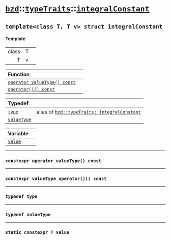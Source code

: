 # [`bzd`](../../../index.md)::[`typeTraits`](../../index.md)::[`integralConstant`](../index.md)

## `template<class T, T v> struct integralConstant`

#### Template
||||
|---:|:---|:---|
|class|T||
|T|v||

|Function||
|:---|:---|
|[`operator valueType() const`](./index.md)||
|[`operator()() const`](./index.md)||

|Typedef||
|:---|:---|
|[`type`](./index.md)|alias of [`bzd::typeTraits::integralConstant`](./index.md)|
|[`valueType`](./index.md)||

|Variable||
|:---|:---|
|[`value`](./index.md)||
------
### `constexpr operator valueType() const`

------
### `constexpr valueType operator()() const`

------
### `typedef type`

------
### `typedef valueType`

------
### `static constexpr T value`

